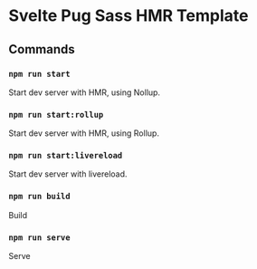 # Svelte Pug Sass HMR Template

## Commands

### `npm run start`
Start dev server with HMR, using Nollup.

### `npm run start:rollup`
Start dev server with HMR, using Rollup.

### `npm run start:livereload`
Start dev server with livereload.

### `npm run build`
Build

### `npm run serve`
Serve
